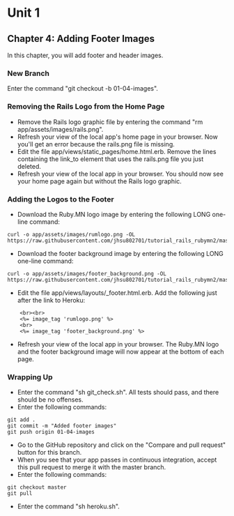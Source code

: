 # Unit 1
## Chapter 4: Adding Footer Images

In this chapter, you will add footer and header images.

### New Branch
Enter the command "git checkout -b 01-04-images".

### Removing the Rails Logo from the Home Page
* Remove the Rails logo graphic file by entering the command "rm app/assets/images/rails.png".
* Refresh your view of the local app's home page in your browser.  Now you'll get an error because the rails.png file is missing.
* Edit the file app/views/static_pages/home.html.erb.  Remove the lines containing the link_to element that uses the rails.png file you just deleted.
* Refresh your view of the local app in your browser.  You should now see your home page again but without the Rails logo graphic.

### Adding the Logos to the Footer
* Download the Ruby.MN logo image by entering the following LONG one-line command:
```
curl -o app/assets/images/rumlogo.png -OL https://raw.githubusercontent.com/jhsu802701/tutorial_rails_rubymn2/master/images/rumlogo.png
```
* Download the footer background image by entering the following LONG one-line command:
```
curl -o app/assets/images/footer_background.png -OL https://raw.githubusercontent.com/jhsu802701/tutorial_rails_rubymn2/master/images/footer_background.png
```

* Edit the file app/views/layouts/_footer.html.erb.  Add the following just after the link to Heroku:
```
    <br><br>
    <%= image_tag 'rumlogo.png' %>
    <br>
    <%= image_tag 'footer_background.png' %>
```
* Refresh your view of the local app in your browser.  The Ruby.MN logo and the footer background image will now appear at the bottom of each page.

### Wrapping Up
* Enter the command "sh git_check.sh".  All tests should pass, and there should be no offenses.
* Enter the following commands:
```
git add .
git commit -m "Added footer images"
git push origin 01-04-images
```
* Go to the GitHub repository and click on the "Compare and pull request" button for this branch.
* When you see that your app passes in continuous integration, accept this pull request to merge it with the master branch.
* Enter the following commands:
```
git checkout master
git pull
```
* Enter the command "sh heroku.sh".
